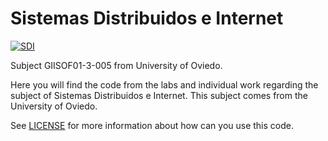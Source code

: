 # Sistemas Distribuidos e Internet
[![SDI](https://img.shields.io/badge/course-currently%20taking%20place-brightgreen.svg)](#subject_stage)


Subject GIISOF01-3-005 from University of Oviedo.

Here you will find the code from the labs and individual work regarding the subject of Sistemas Distribuidos e Internet. This subject comes from the University of Oviedo.

See [LICENSE](/LICENSE) for more information about how can you use this code.
